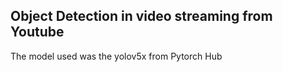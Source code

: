 ## Object Detection in video streaming from Youtube

The model used was the yolov5x from Pytorch Hub




